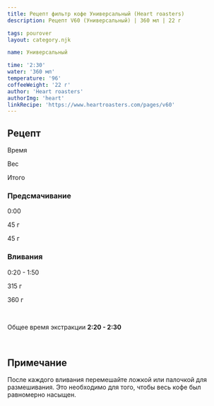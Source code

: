 ```yaml
---
title: Рецепт фильтр кофе Универсальный (Heart roasters)
description: Рецепт V60 (Универсальный) | 360 мл | 22 г

tags: pourover
layout: category.njk

name: Универсальный

time: '2:30'
water: '360 мл'
temperature: '96'
coffeeWeight: '22 г'
author: 'Heart roasters'
authorImg: 'heart'
linkRecipe: 'https://www.heartroasters.com/pages/v60'
---
```


## Рецепт


<div class="time-line">

Время

Вес

Итого

</div>

### Предсмачивание

<div class="time-line">

0:00

45 г

45 г

</div>


### Вливания

<div class="time-line">

0:20 - 1:50

315 г

360 г

</div>
<br>

Общее время экстракции __2:20 - 2:30__

<br>
<div class="info-warm">

## Примечание
После каждого вливания перемешайте ложкой или палочкой для размешивания. Это необходимо для того, чтобы весь кофе был равномерно насыщен.
</div>



